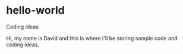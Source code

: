 # hello-world
Coding ideas

Hi, my name is David and this is where I'll be storing sample code and coding ideas. 
